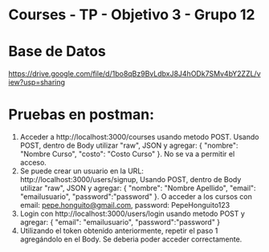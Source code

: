 # Courses - TP - Objetivo 3 - Grupo 12

# Base de Datos
https://drive.google.com/file/d/1bo8qBz9BvLdbxJ8J4hODk7SMv4bY2ZZL/view?usp=sharing

# Pruebas en postman:
1. Acceder a http://localhost:3000/courses usando metodo POST. Usando POST, dentro de Body utilizar "raw", JSON y agregar: { "nombre": "Nombre Curso", "costo": "Costo Curso" }. No se va a permitir el acceso.
2. Se puede crear un usuario en la URL: http://localhost:3000/users/signup, Usando POST, dentro de Body utilizar "raw", JSON y agregar: { "nombre": "Nombre Apellido", "email": "emailusuario", "password":"password" }. O acceder a los cursos con email: pepe.honguito@gmail.com, password: PepeHonguito123
3. Login con http://localhost:3000/users/login usando metodo POST y agregar: { "email": "emailusuario", "password":"password" }
4. Utilizando el token obtenido anteriormente, repetir el paso 1 agregándolo en el Body. Se deberia poder acceder correctamente.


